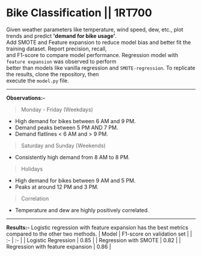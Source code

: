 # Bike Classification || 1RT700
Given weather parameters like temperature, wind speed, dew, etc., plot trends and predict **'demand for bike usage'**.    
Add SMOTE and Feature expansion to reduce model bias and better fit the training dataset. Report precision, recall,    
and F1-score to compare model performance. Regression model with ```feature expansion``` was observed to perform   
better than models like vanilla regression and ```SMOTE-regression```. To replicate the results, clone the repository, then   
execute the `model.py` file.

---
**Observations:-**   
> Monday - Friday (Weekdays)
* High demand for bikes between 6 AM and 9 PM.
* Demand peaks between 5 PM AND 7 PM.
* Demand flatlines < 6 AM and > 9 PM.

> Saturday and Sunday (Weekends)
* Consistently high demand from 8 AM to 8 PM.

> Holidays
* High demand for bikes between 9 AM and 5 PM.
* Peaks at around 12 PM and 3 PM.

> Correlation
* Temperature and dew are highly positively correlated.

---
**Results:-**
Logistic regression with feature expansion has the best metrics compared to the other two methods.
| Model | F1-score on validation set |
| :- | :- |
| Logistic Regression | 0.85 |
| Regression with SMOTE | 0.82 |
| Regression with feature expansion | 0.86 |
